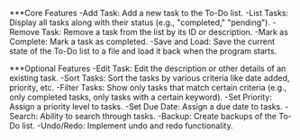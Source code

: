 ***Core Features
-Add Task: Add a new task to the To-Do list.
-List Tasks: Display all tasks along with their status (e.g., "completed," "pending").
-Remove Task: Remove a task from the list by its ID or description.
-Mark as Complete: Mark a task as completed.
-Save and Load: Save the current state of the To-Do list to a file and load it back when the program starts.

***Optional Features
-Edit Task: Edit the description or other details of an existing task.
-Sort Tasks: Sort the tasks by various criteria like date added, priority, etc.
-Filter Tasks: Show only tasks that match certain criteria (e.g., only completed tasks, only tasks with a certain keyword).
-Set Priority: Assign a priority level to tasks.
-Set Due Date: Assign a due date to tasks.
-Search: Ability to search through tasks.
-Backup: Create backups of the To-Do list.
-Undo/Redo: Implement undo and redo functionality.


